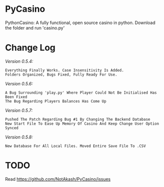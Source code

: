 # PyCasino
PythonCasino: A fully functional, open source casino in python.
Download the folder and run 'casino.py' 


# Change Log

*Version 0.5.4:*

	Everything Finally Works. Case Insensitivity Is Added.
	Folders Organized, Bugs Fixed, Fully Ready For Use.
	
*Version 0.5.6:*

	A Bug Surrounding 'play.py' Where Player Could Not Be Initialised Has Been Fixed
	The Bug Regarding Players Balances Has Come Up

*Version 0.5.7:*

    Pushed The Patch Regarding Bug #1 By Changing The Backend Database
    New Start File To Ease Up Memory Of Casino And Keep Change User Option Synced

*Version 0.5.8:*

    New Database For All Local Files. Moved Entire Save File To .CSV
   
 
# TODO

Read https://github.com/NotAkash/PyCasino/issues
